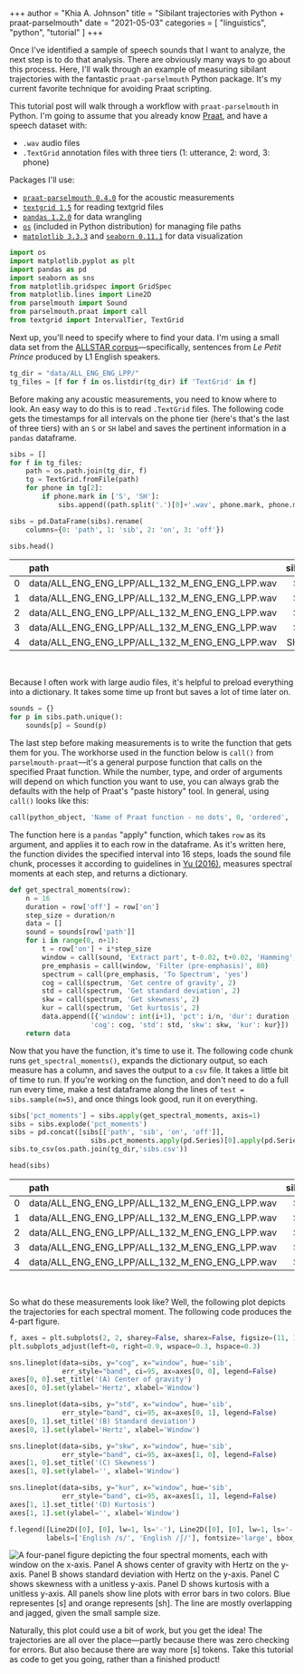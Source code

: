 +++
author = "Khia A. Johnson"
title = "Sibilant trajectories with Python + praat-parselmouth"
date = "2021-05-03"
categories = [
    "linguistics",
    "python",
    "tutorial"
	]
+++

Once I've identified a sample of speech sounds that I want to analyze, the next step is to do that analysis. There are obviously many ways to go about this process. Here, I'll walk through an example of measuring sibilant trajectories with the fantastic `praat-parselmouth` Python package. It's my current favorite technique for avoiding Praat scripting.

 <!--more-->

This tutorial post will walk through a workflow with `praat-parselmouth` in Python. I'm going to assume that you already know [Praat](https://www.fon.hum.uva.nl/praat/), and have a speech dataset with:
- `.wav` audio files
- `.TextGrid` annotation files with three tiers (1: utterance, 2: word, 3: phone)

Packages I'll use:
- [`praat-parselmouth 0.4.0`](https://parselmouth.readthedocs.io/en/stable/index.html) for the acoustic measurements
- [`textgrid 1.5`](https://github.com/kylebgorman/textgrid) for reading textgrid files
- [`pandas 1.2.0`](https://pandas.pydata.org/pandas-docs/stable/index.html) for data wrangling
- [`os`](https://docs.python.org/3/library/os.html) (included in Python distribution) for managing file paths
- [`matplotlib 3.3.3`](https://matplotlib.org/) and [`seaborn 0.11.1`](https://seaborn.pydata.org/) for data visualization

```py
import os
import matplotlib.pyplot as plt
import pandas as pd
import seaborn as sns
from matplotlib.gridspec import GridSpec
from matplotlib.lines import Line2D
from parselmouth import Sound
from parselmouth.praat import call
from textgrid import IntervalTier, TextGrid
```

Next up, you'll need to specify where to find your data. I'm using a small data set from the [ALLSTAR corpus](https://groups.linguistics.northwestern.edu/speech_comm_group/allsstar2/#!/)—specifically, sentences from *Le Petit Prince* produced by L1 English speakers. 

```py
tg_dir = "data/ALL_ENG_ENG_LPP/"
tg_files = [f for f in os.listdir(tg_dir) if 'TextGrid' in f]
```

Before making any acoustic measurements, you need to know where to look. An easy way to do this is to read `.TextGrid` files. The following code gets the timestamps for all intervals on the phone tier (here's that's the last of three tiers) with an `S` or `SH` label and saves the pertinent information in a `pandas` dataframe.

```py
sibs = []
for f in tg_files:
    path = os.path.join(tg_dir, f)
    tg = TextGrid.fromFile(path)
    for phone in tg[2]:
        if phone.mark in ['S', 'SH']:
            sibs.append((path.split('.')[0]+'.wav', phone.mark, phone.minTime, phone.maxTime))

sibs = pd.DataFrame(sibs).rename(
    columns={0: 'path', 1: 'sib', 2: 'on', 3: 'off'})

sibs.head()
```
| | path | sib | on | off |
| :--- | :--- | ---: | ---: | ---: |
| 0 | data/ALL_ENG_ENG_LPP/ALL_132_M_ENG_ENG_LPP.wav | S  | 0.193 | 0.313 |
| 1 | data/ALL_ENG_ENG_LPP/ALL_132_M_ENG_ENG_LPP.wav | S  | 1.843 | 1.902 |
| 2 | data/ALL_ENG_ENG_LPP/ALL_132_M_ENG_ENG_LPP.wav | S  | 3.227 | 3.267 |
| 3 | data/ALL_ENG_ENG_LPP/ALL_132_M_ENG_ENG_LPP.wav | S  | 3.597 | 3.687 |
| 4 | data/ALL_ENG_ENG_LPP/ALL_132_M_ENG_ENG_LPP.wav | SH | 6.113 | 6.253 |

<br>

Because I often work with large audio files, it's helpful to preload everything into a dictionary. It takes some time up front but saves a lot of time later on. 

```py
sounds = {}
for p in sibs.path.unique():
    sounds[p] = Sound(p)
```

The last step before making measurements is to write the function that gets them for you. The workhorse used in the function below is `call()` from `parselmouth-praat`—it's a general purpose function that calls on the specified Praat function. While the number, type, and order of arguments will depend on which function you want to use, you can always grab the defaults with the help of Praat's "paste history" tool. In general, using `call()` looks like this:

```py
call(python_object, 'Name of Praat function - no dots', 0, 'ordered', 'args')
```

The function here is a `pandas` "apply" function, which takes `row` as its argument, and applies it to each row in the dataframe. As it's written here, the function divides the specified interval into 16 steps, loads the sound file chunk, processes it according to guidelines in [Yu (2016)](http://asa.scitation.org/doi/abs/10.1121/1.4944992), measures spectral moments at each step, and returns a dictionary. 

```py
def get_spectral_moments(row):
    n = 16
    duration = row['off'] = row['on']
    step_size = duration/n
    data = []
    sound = sounds[row['path']]
    for i in range(0, n+1):
        t = row['on'] + i*step_size
        window = call(sound, 'Extract part', t-0.02, t+0.02, 'Hamming', 1, 'yes')
        pre_emphasis = call(window, 'Filter (pre-emphasis)', 80)
        spectrum = call(pre_emphasis, 'To Spectrum', 'yes')
        cog = call(spectrum, 'Get centre of gravity', 2)
        std = call(spectrum, 'Get standard deviation', 2)
        skw = call(spectrum, 'Get skewness', 2)
        kur = call(spectrum, 'Get kurtosis', 2)
        data.append([{'window': int(i+1), 'pct': i/n, 'dur': duration ,
                    'cog': cog, 'std': std, 'skw': skw, 'kur': kur}])
    return data
```

Now that you have the function, it's time to use it. The following code chunk runs `get_spectral_moments()`, expands the dictionary output, so each measure has a column, and saves the output to a `csv` file. It takes a little bit of time to run. If you're working on the function, and don't need to do a full run every time, make a test dataframe along the lines of `test = sibs.sample(n=5)`, and once things look good, run it on everything. 

```py
sibs['pct_moments'] = sibs.apply(get_spectral_moments, axis=1)
sibs = sibs.explode('pct_moments')
sibs = pd.concat([sibs[['path', 'sib', 'on', 'off']],
                    sibs.pct_moments.apply(pd.Series)[0].apply(pd.Series)], axis=1)
sibs.to_csv(os.path.join(tg_dir,'sibs.csv'))

head(sibs)
```
| | path | sib | on | off | window | pct | dur | cog | std | skw | kur |
| :--- | :--- | ---: | ---: | ---: |  ---: | ---: | ---: | ---: | ---: | ---: | ---: |
| 0 | data/ALL_ENG_ENG_LPP/ALL_132_M_ENG_ENG_LPP.wav | S | 0.19 | 0.31 | 1.0 | 0.00 | 0.19 | 5056.18 | 1994.65 | -0.46 |  0.06 |
| 1 | data/ALL_ENG_ENG_LPP/ALL_132_M_ENG_ENG_LPP.wav | S | 0.19 | 0.31 | 2.0 | 0.06 | 0.19 | 6205.59 | 1462.78 | -0.61 |  0.90 |
| 2 | data/ALL_ENG_ENG_LPP/ALL_132_M_ENG_ENG_LPP.wav | S | 0.19 | 0.31 | 3.0 | 0.12 | 0.19 | 6211.34 | 1284.72 |  0.10 |  0.34 |
| 3 | data/ALL_ENG_ENG_LPP/ALL_132_M_ENG_ENG_LPP.wav | S | 0.19 | 0.31 | 4.0 | 0.19 | 0.19 | 6398.85 | 1399.34 |  0.28 | -0.48 |
| 4 | data/ALL_ENG_ENG_LPP/ALL_132_M_ENG_ENG_LPP.wav | S | 0.19 | 0.31 | 5.0 | 0.25 | 0.19 | 6713.47 | 1361.21 |  0.02 | -0.42 |

<br> 

So what do these measurements look like? Well, the following plot depicts the trajectories for each spectral moment. The following code produces the 4-part figure. 

```py
f, axes = plt.subplots(2, 2, sharey=False, sharex=False, figsize=(11, 10))
plt.subplots_adjust(left=0, right=0.9, wspace=0.3, hspace=0.3)

sns.lineplot(data=sibs, y="cog", x="window", hue='sib',
             err_style="band", ci=95, ax=axes[0, 0], legend=False)
axes[0, 0].set_title('(A) Center of gravity')
axes[0, 0].set(ylabel='Hertz', xlabel='Window')

sns.lineplot(data=sibs, y="std", x="window", hue='sib',
             err_style="band", ci=95, ax=axes[0, 1], legend=False)
axes[0, 1].set_title('(B) Standard deviation')
axes[0, 1].set(ylabel='Hertz', xlabel='Window')

sns.lineplot(data=sibs, y="skw", x="window", hue='sib',
             err_style="band", ci=95, ax=axes[1, 0], legend=False)
axes[1, 0].set_title('(C) Skewness')
axes[1, 0].set(ylabel='', xlabel='Window')

sns.lineplot(data=sibs, y="kur", x="window", hue='sib',
             err_style="band", ci=95, ax=axes[1, 1], legend=False)
axes[1, 1].set_title('(D) Kurtosis')
axes[1, 1].set(ylabel='', xlabel='Window')

f.legend([Line2D([0], [0], lw=1, ls='-'), Line2D([0], [0], lw=1, ls='-')],
         labels=['English /s/', 'English /ʃ/'], fontsize='large', bbox_to_anchor=(1.08, 0.5))

```

![A four-panel figure depicting the four spectral moments, each with window on the x-axis. Panel A shows center of gravity with Hertz on the y-axis. Panel B shows standard deviation with Hertz on the y-axis. Panel C shows skewness with a unitless y-axis. Panel D shows kurtosis with a unitless y-axis. All panels show line plots with error bars in two colors. Blue representes [s] and orange represents [sh]. The line are mostly overlapping and jagged, given the small sample size. ](/images/parselmouth-sibilants.png)

Naturally, this plot could use a bit of work, but you get the idea! The trajectories are all over the place—partly because there was zero checking for errors. But also because there are way more [s] tokens. Take this tutorial as code to get you going, rather than a finished product!
